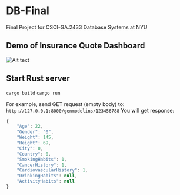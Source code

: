 # DB-Final
Final Project for CSCI-GA.2433 Database Systems at NYU

## Demo of Insurance Quote Dashboard
![Alt text](chat_demo.gif)

## Start Rust server
``` cargo build ```
``` cargo run ```

For example, send GET request (empty body) to:
```http://127.0.0.1:8000/genmodelins/123456788```
You will get response:
```javascript
{
    "Age": 22,
    "Gender": "0",
    "Weight": 145,
    "Height": 69,
    "City": 0,
    "Country": 0,
    "SmokingHabits": 1,
    "CancerHistory": 1,
    "CardiovascularHistory": 1,
    "DrinkingHabits": null,
    "ActivityHabits": null
}
```